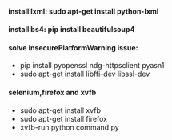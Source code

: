 #### install lxml: sudo apt-get install python-lxml

#### install bs4: pip install beautifulsoup4

#### solve InsecurePlatformWarning issue:

- pip install pyopenssl ndg-httpsclient pyasn1
- sudo apt-get install libffi-dev libssl-dev


#### selenium,firefox and xvfb

- sudo apt-get install xvfb
- sudo apt-get install firefox
- xvfb-run python command.py

